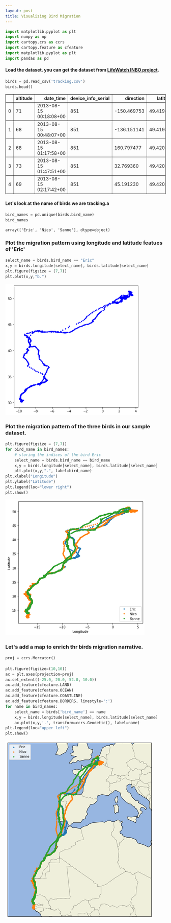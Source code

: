 ```yaml
---
layout: post
title: Visualizing Bird Migration
---
```


```python
import matplotlib.pyplot as plt 
import numpy as np 
import cartopy.crs as ccrs 
import cartopy.feature as cfeature 
import matplotlib.pyplot as plt 
import pandas as pd
```

#### Load the dataset. you can get the dataset from [LifeWatch INBO project](https://inbo.carto.com/u/lifewatch/datasets).


```python
birds = pd.read_csv('tracking.csv')
birds.head()
```




<div>
<style scoped>
    .dataframe tbody tr th:only-of-type {
        vertical-align: middle;
    }

    .dataframe tbody tr th {
        vertical-align: top;
    }

    .dataframe thead th {
        text-align: right;
    }
</style>
<table border="1" class="dataframe">
  <thead>
    <tr style="text-align: right;">
      <th></th>
      <th>altitude</th>
      <th>date_time</th>
      <th>device_info_serial</th>
      <th>direction</th>
      <th>latitude</th>
      <th>longitude</th>
      <th>speed_2d</th>
      <th>bird_name</th>
    </tr>
  </thead>
  <tbody>
    <tr>
      <td>0</td>
      <td>71</td>
      <td>2013-08-15 00:18:08+00</td>
      <td>851</td>
      <td>-150.469753</td>
      <td>49.419859</td>
      <td>2.120733</td>
      <td>0.150000</td>
      <td>Eric</td>
    </tr>
    <tr>
      <td>1</td>
      <td>68</td>
      <td>2013-08-15 00:48:07+00</td>
      <td>851</td>
      <td>-136.151141</td>
      <td>49.419880</td>
      <td>2.120746</td>
      <td>2.438360</td>
      <td>Eric</td>
    </tr>
    <tr>
      <td>2</td>
      <td>68</td>
      <td>2013-08-15 01:17:58+00</td>
      <td>851</td>
      <td>160.797477</td>
      <td>49.420310</td>
      <td>2.120885</td>
      <td>0.596657</td>
      <td>Eric</td>
    </tr>
    <tr>
      <td>3</td>
      <td>73</td>
      <td>2013-08-15 01:47:51+00</td>
      <td>851</td>
      <td>32.769360</td>
      <td>49.420359</td>
      <td>2.120859</td>
      <td>0.310161</td>
      <td>Eric</td>
    </tr>
    <tr>
      <td>4</td>
      <td>69</td>
      <td>2013-08-15 02:17:42+00</td>
      <td>851</td>
      <td>45.191230</td>
      <td>49.420331</td>
      <td>2.120887</td>
      <td>0.193132</td>
      <td>Eric</td>
    </tr>
  </tbody>
</table>
</div>



#### Let's look at the name of birds we are tracking.a


```python
bird_names = pd.unique(birds.bird_name)  
bird_names
```




    array(['Eric', 'Nico', 'Sanne'], dtype=object)



### Plot the migration pattern using longitude and latitude featues of 'Eric' 


```python
select_name = birds.bird_name == "Eric" 
x,y = birds.longitude[select_name], birds.latitude[select_name] 
plt.figure(figsize = (7,7)) 
plt.plot(x,y,"b.") 
```

![image](/assets/images/one_bird.png)



### Plot the migration pattern of the three birds in our sample dataset.


```python
plt.figure(figsize = (7,7)) 
for bird_name in bird_names: 
    # storing the indices of the bird Eric 
    select_name = birds.bird_name == bird_name   
    x,y = birds.longitude[select_name], birds.latitude[select_name] 
    plt.plot(x,y,".", label=bird_name) 
plt.xlabel("Longitude") 
plt.ylabel("Latitude") 
plt.legend(loc="lower right") 
plt.show() 
```


![image](/assets/images/two_bird.png)


### Let's add a map to enrich thr birds migration narrative.


```python
proj = ccrs.Mercator()  
  
plt.figure(figsize=(10,10)) 
ax = plt.axes(projection=proj) 
ax.set_extent((-25.0, 20.0, 52.0, 10.0)) 
ax.add_feature(cfeature.LAND) 
ax.add_feature(cfeature.OCEAN) 
ax.add_feature(cfeature.COASTLINE) 
ax.add_feature(cfeature.BORDERS, linestyle=':') 
for name in bird_names: 
    select_name = birds['bird_name'] == name 
    x,y = birds.longitude[select_name], birds.latitude[select_name] 
    ax.plot(x,y,'.', transform=ccrs.Geodetic(), label=name) 
plt.legend(loc="upper left") 
plt.show() 
```


![image](/assets/images/mapmigration.png)



```python

```
